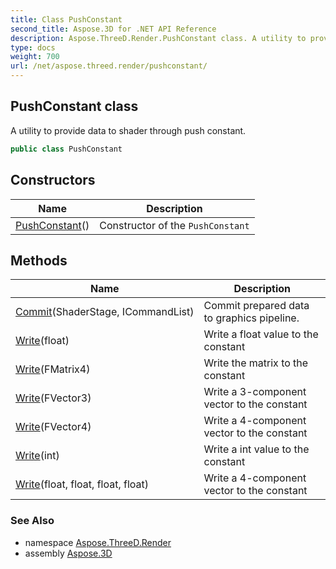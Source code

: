 ```yaml
---
title: Class PushConstant
second_title: Aspose.3D for .NET API Reference
description: Aspose.ThreeD.Render.PushConstant class. A utility to provide data to shader through push constant
type: docs
weight: 700
url: /net/aspose.threed.render/pushconstant/
---
```

## PushConstant class

A utility to provide data to shader through push constant.

```csharp
public class PushConstant
```

## Constructors

| Name | Description |
| --- | --- |
| [PushConstant](pushconstant/)() | Constructor of the `PushConstant` |

## Methods

| Name | Description |
| --- | --- |
| [Commit](../../aspose.threed.render/pushconstant/commit/)(ShaderStage, ICommandList) | Commit prepared data to graphics pipeline. |
| [Write](../../aspose.threed.render/pushconstant/write/#write_4)(float) | Write a float value to the constant |
| [Write](../../aspose.threed.render/pushconstant/write/#write)(FMatrix4) | Write the matrix to the constant |
| [Write](../../aspose.threed.render/pushconstant/write/#write_1)(FVector3) | Write a 3-component vector to the constant |
| [Write](../../aspose.threed.render/pushconstant/write/#write_2)(FVector4) | Write a 4-component vector to the constant |
| [Write](../../aspose.threed.render/pushconstant/write/#write_3)(int) | Write a int value to the constant |
| [Write](../../aspose.threed.render/pushconstant/write/#write_5)(float, float, float, float) | Write a 4-component vector to the constant |

### See Also

* namespace [Aspose.ThreeD.Render](../../aspose.threed.render/)
* assembly [Aspose.3D](../../)


